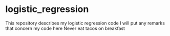 # logistic_regression
This repository describes my logistic regression code
I will put any remarks that concern my code here
Never eat tacos on breakfast
